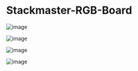 # Stackmaster-RGB-Board


![image](https://user-images.githubusercontent.com/70423454/188229655-3e203f2a-38f6-44bd-a46c-c0f434cf7e77.png)

![image](https://user-images.githubusercontent.com/70423454/188229665-d77ee6cf-b230-42eb-a80b-f44f58d9934e.png)

![image](https://user-images.githubusercontent.com/70423454/188229739-c92311b2-b683-457e-ae2c-729fe458a56e.png)

![image](https://user-images.githubusercontent.com/70423454/188229817-b8b7629f-23d2-4c68-b273-82717f0ba6a3.png)
